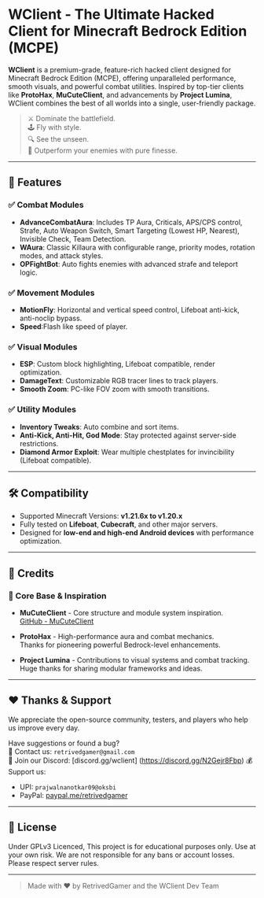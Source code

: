 # WClient - The Ultimate Hacked Client for Minecraft Bedrock Edition (MCPE)

**WClient** is a premium-grade, feature-rich hacked client designed for Minecraft Bedrock Edition (MCPE), offering unparalleled performance, smooth visuals, and powerful combat utilities. Inspired by top-tier clients like **ProtoHax**, **MuCuteClient**, and advancements by **Project Lumina**, WClient combines the best of all worlds into a single, user-friendly package.

> ⚔️ Dominate the battlefield.  
> 🕹️ Fly with style.  
> 🔍 See the unseen.  
> 🚀 Outperform your enemies with pure finesse.

---

## 🚀 Features

### ✅ Combat Modules
- **AdvanceCombatAura**: Includes TP Aura, Criticals, APS/CPS control, Strafe, Auto Weapon Switch, Smart Targeting (Lowest HP, Nearest), Invisible Check, Team Detection.
- **WAura**: Classic Killaura with configurable range, priority modes, rotation modes, and attack styles.
- **OPFightBot**: Auto fights enemies with advanced strafe and teleport logic.

### ✅ Movement Modules
- **MotionFly**: Horizontal and vertical speed control, Lifeboat anti-kick, anti-noclip bypass.
- **Speed**:Flash like speed of player.

### ✅ Visual Modules
- **ESP**: Custom block highlighting, Lifeboat compatible, render optimization.
- **DamageText**: Customizable RGB tracer lines to track players.
- **Smooth Zoom**: PC-like FOV zoom with smooth transitions.

### ✅ Utility Modules
- **Inventory Tweaks**: Auto combine and sort items.
- **Anti-Kick, Anti-Hit, God Mode**: Stay protected against server-side restrictions.
- **Diamond Armor Exploit**: Wear multiple chestplates for invincibility (Lifeboat compatible).


---

## 🛠️ Compatibility

- Supported Minecraft Versions: **v1.21.6x to v1.20.x**
- Fully tested on **Lifeboat**, **Cubecraft**, and other major servers.
- Designed for **low-end and high-end Android devices** with performance optimization.

---

## 🧠 Credits

### 💎 Core Base & Inspiration
- **MuCuteClient** - Core structure and module system inspiration.  
  [GitHub - MuCuteClient](https://github.com/RadiantByte/MuCuteClient)

- **ProtoHax** - High-performance aura and combat mechanics.  
  Thanks for pioneering powerful Bedrock-level enhancements.

- **Project Lumina** - Contributions to visual systems and combat tracking.  
  Huge thanks for sharing modular frameworks and ideas.

---

## ❤️ Thanks & Support

We appreciate the open-source community, testers, and players who help us improve every day.

Have suggestions or found a bug?  
📩 Contact us: `retrivedgamer@gmail.com`  
💬 Join our Discord: [discord.gg/wclient]  (https://discord.gg/N2Gejr8Fbp)
💰 Support us:  
- UPI: `prajwalnanotkar09@oksbi`  
- PayPal: [paypal.me/retrivedgamer](https://paypal.me/retrivedgamer)

---

## 📜 License
Under GPLv3 Licenced,
This project is for educational purposes only. Use at your own risk. We are not responsible for any bans or account losses. Please respect server rules.

---

> Made with ❤️ by RetrivedGamer and the WClient Dev Team
